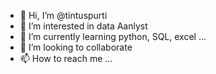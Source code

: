 - 👋 Hi, I’m @tintuspurti
- 👀 I’m interested in data Aanlyst 
- 🌱 I’m currently learning python, SQL, excel ...
- 💞️ I’m looking to collaborate 
- 📫 How to reach me ...

<!---
tintuspurti/tintuspurti is a ✨ special ✨ repository because its `README.md` (this file) appears on your GitHub profile.
You can click the Preview link to take a look at your changes.
--->
